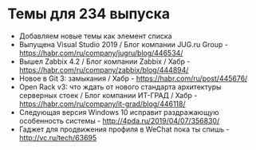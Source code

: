 # Темы для 234 выпуска
- Добавляем новые темы как элемент списка
- Выпущена Visual Studio 2019 / Блог компании JUG.ru Group - https://habr.com/ru/company/jugru/blog/446534/ 
- Вышел Zabbix 4.2 / Блог компании Zabbix / Хабр - https://habr.com/ru/company/zabbix/blog/444894/
- Новое в Git 3: замыкания / Хабр - https://habr.com/ru/post/445676/
- Open Rack v3: что ждать от нового стандарта архитектуры серверных стоек / Блог компании ИТ-ГРАД / Хабр - https://habr.com/ru/company/it-grad/blog/446118/ 
- Следующая версия Windows 10 исправит раздражающую особенность системы - http://4pda.ru/2019/04/07/356830/
- Гаджет для продвижения профиля в WeChat пока ты спишь - http://vc.ru/tech/63695
